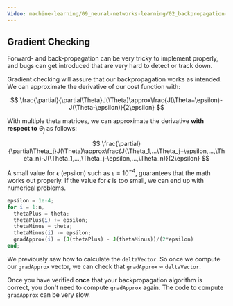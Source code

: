 ```yaml
---
Video: machine-learning/09_neural-networks-learning/02_backpropagation-in-practice/03_gradient-checking.mp4
---
```


## Gradient Checking

Forward- and back-propagation can be very tricky to implement properly, and bugs can get introduced that are very hard to detect or track down.

Gradient checking will assure that our backpropagation works as intended. We can approximate the derivative of our cost function with:

$$
\frac{\partial}{\partial\Theta}J(\Theta)\approx\frac{J(\Theta+\epsilon)-J(\Theta-\epsilon)}{2\epsilon}
$$

With multiple theta matrices, we can approximate the derivative **with respect to** $\Theta_j$ as follows:

$$
\frac{\partial}{\partial\Theta_j}J(\Theta)\approx\frac{J(\Theta_1,...\Theta_j+\epsilon,...,\Theta_n)-J(\Theta_1,...,\Theta_j-\epsilon,...,\Theta_n)}{2\epsilon}
$$

A small value for $\epsilon$ (epsilon) such as $\epsilon=10^{-4}$, guarantees that the math works out properly. If the value for $\epsilon$ is too small, we can end up with numerical problems. 

```octave
epsilon = 1e-4;
for i = 1:n,
  thetaPlus = theta;
  thetaPlus(i) += epsilon;
  thetaMinus = theta;
  thetaMinus(i) -= epsilon;
  gradApprox(i) = (J(thetaPlus) - J(thetaMinus))/(2*epsilon)
end;
```

We previously saw how to calculate the `deltaVector`. So once we compute our `gradApprox` vector, we can check that `gradApprox` ≈ `deltaVector`. 

Once you have verified **once** that your backpropagation algorithm is correct, you don't need to compute `gradApprox` again. The code to compute `gradApprox` can be very slow.

